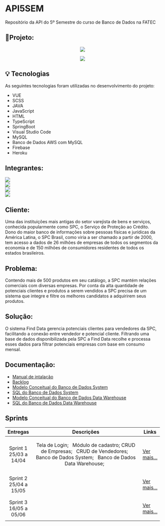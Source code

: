 # API5SEM
Repositório da API do 5º Semestre do curso de Banco de Dados na FATEC
## 📝Projeto:
<p align="center"> <img src = "https://user-images.githubusercontent.com/68132461/163346757-0757c301-4226-442f-aa6b-f75321aa10fe.png"> </p>
<p align="center"> <a href="https://finddata-frontend.web.app/#/sign-in"> <img src= "https://img.shields.io/badge/%F0%9F%9A%80-ACESSAR-blue"></a> </p>

## 💡 Tecnologias

As seguintes tecnologias foram utilizadas no desenvolvimento do projeto:
 - VUE
 - SCSS
 - JAVA
 - JavaScript
 - HTML
 - TypeScript
 - SpringBoot
 - Visual Studio Code
 - MySQL
 - Banco de Dados AWS com MySQL
 - Firebase
 - Heroku
 



## Integrantes:

<a href="https://www.linkedin.com/in/maxx-barcelos-aaa106b2"> <img src= "https://img.shields.io/badge/Maximiles%20Barcelos%20--%20Scrum%20Master-Linkedin-blue"></a> <br>
<a href="https://www.linkedin.com/in/bahij-noureddine-941b681b7/"> <img src= "https://img.shields.io/badge/Bahij%20Noureddine%20--%20Product%20Owner-Linkedin-blue"></a> <br>
<a href="https://www.linkedin.com/in/leonardo-gabriel-silva-11b8b8178/"> <img src= "https://img.shields.io/badge/Leonardo%20Gabriel-Linkedin-blue"></a> <br>
<a href="https://www.linkedin.com/mwlite/in/henrique-zucareli-santiago/"> <img src= "https://img.shields.io/badge/Henrique%20Zucareli-Linkedin-blue"></a> <br>

 ## Cliente:
Uma das instituições mais antigas do setor varejista de bens e serviços,
conhecida popularmente como SPC, o Serviço de Proteção ao Crédito. Dono do maior banco de
informações sobre pessoas físicas e jurídicas da América Latina, o SPC Brasil,
como viria a ser chamado a partir de 2000, tem acesso a dados de 26 milhões
de empresas de todos os segmentos da economia e de 150 milhões de
consumidores residentes de todos os estados brasileiros.

 ## Problema:
Contendo mais de 500 produtos em seu catálogo,  a SPC mantém relações comerciais com diversas empresas. Por conta da alta quantidade de potenciais clientes e produtos a serem vendidos a SPC precisa de um sistema que integre e filtre os melhores candidatos a adquirirem seus produtos.
 ## Solução:
 
O sistema Find Data gerencia potenciais clientes para vendedores da SPC, facilitando a conexão entre vendedor e potencial cliente. Filtrando uma base de dados disponibilizada pela SPC a Find Data recolhe e processa esses dados para filtrar potenciais empresas com base em consumo mensal.

 ## Documentação:
 - [Manual de intalação](https://github.com/MaXximiles/API5-SEM/tree/main/Documentação/Manual%20de%20Instalação) 
 - [Backlog](https://github.com/MaXximiles/API5-SEM/tree/main/Documentação/User%20Story%20Cards)
 - [Modelo Conceitual do Banco de Dados System]()
 - [SQL do Banco de Dados System]()
 - [Modelo Conceitual do Banco de Dados Data Warehouse](https://github.com/MaXximiles/API5-SEM/blob/main/Documentação/Database/MODELO_FISICO_v2.png)
 - [SQL do Banco de Dados Data Warehouse](https://github.com/MaXximiles/API5-SEM/blob/main/Documentação/Database/BD_FIND_DATA_CREATE_v2.sql)

  
<h2>Sprints</h2>
       <table>
              <thead>
                     <th width=150px>Entregas</th>
                     <th width=100%>Descrições</th>
                     <th width=100px>Links</th>
              </thead>
              <tbody>
                     <tr>
                            <td align=center>Sprint 1<br> 25/03 a 14/04  </td>
                            <td ><p align=center> Tela de Login; &nbsp Módulo de cadastro; CRUD de Empresas; &nbsp CRUD de Vendedores; &nbsp Banco de Dados System; &nbsp Banco de Dados Data Warehouse; &nbsp <p align=center>   
                            </td>
                            <td><p><a href="https://github.com/MaXximiles/API5-SEM/blob/sprint-1/README.md">Ver mais...</a></p></td>
                     </tr>
                     <tr>
                            <td align=center>Sprint 2<br> 25/04 a 15/05</td>
                            <td> <p align=center>                  
                            <p align=center>                          
                            </p>
                            </td>
                            <td><p><a href="https://github.com/MaXximiles/API5-SEM/blob/sprint-2/README.md">Ver mais...</a></p></td>
                     </tr>
                     <tr>
                            <td align=center>Sprint 3<br> 16/05 a 05/06</td>
                            <td> <p align=center>                          
                      <p align=center>                          
                      </p>
                      </td>
                            <td><p><a href="https://github.com/MaXximiles/API5-SEM/blob/sprint-3/README.md">Ver mais...</a></p></td>
                     </tr>
                     </tr>
              </tbody>
       </table>
